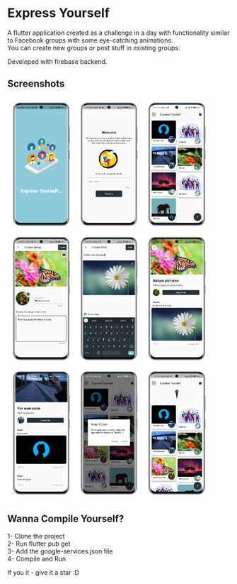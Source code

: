 # Express Yourself

A flutter application created as a challenge in a day with functionality similar to Facebook groups with some eye-catching animations.<br/>
You can create new groups or post stuff in existing groups.

Developed with firebase backend.

## Screenshots

<img src="./screenshots/1.png?raw=true" height="300"><img src="./screenshots/2.png?raw=true" height="300"><img src="./screenshots/3.png?raw=true" height="300"><img src="./screenshots/4.png?raw=true" height="300"><img src="./screenshots/5.png?raw=true" height="300"><img src="./screenshots/6.png?raw=true" height="300"><img src="./screenshots/7.png?raw=true" height="300"><img src="./screenshots/8.png?raw=true" height="300"><img src="./screenshots/9.png?raw=true" height="300">

## Wanna Compile Yourself?

1- Clone the project<br/>
2- Run flutter pub get<br/>
3- Add the google-services.json file<br/>
4- Compile and Run<br/>

If you it - give it a star :D
